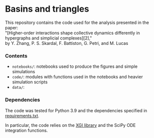 # Basins and triangles

This repository contains the code used for the analysis presented in the paper:  
"[Higher-order interactions shape collective dynamics differently in hypergraphs and simplicial complexes][2],"  
by Y. Zhang, P. S. Skardal, F. Battiston, G. Petri, and M. Lucas


### Contents
- `notebooks/`: notebooks used to produce the figures and simple simulations
- `code/`: modules with functions used in the notebooks and heavier simulation scripts
- `data/`: 

### Dependencies

The code was tested for Python 3.9 and the dependencies specified in [requirements.txt](requirements.txt).

In particular, the code relies on the [XGI library](https://github.com/ComplexGroupInteractions/xgi) and the SciPy ODE integration functions.
